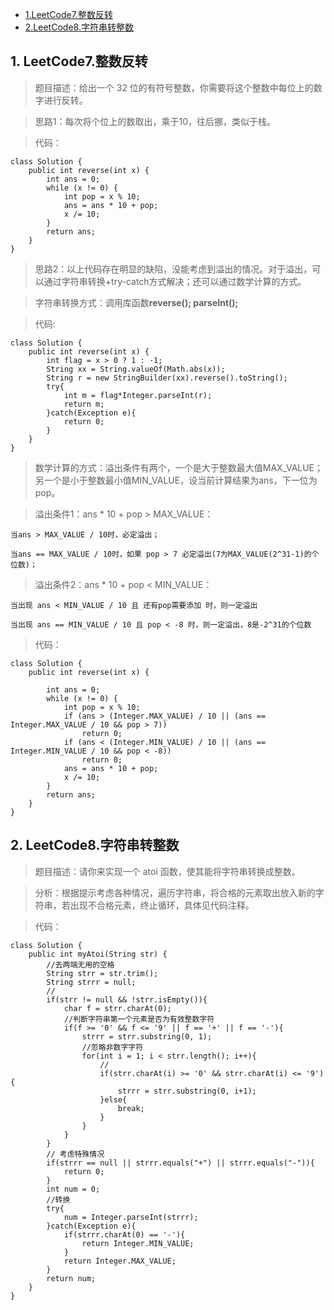 
* [1.LeetCode7.整数反转](#1)
* [2.LeetCode8.字符串转整数](#2)

<h2 id="1">1. LeetCode7.整数反转</h2>

> 题目描述：给出一个 32 位的有符号整数，你需要将这个整数中每位上的数字进行反转。

> 思路1：每次将个位上的数取出，乘于10，往后挪，类似于栈。

> 代码：

```
class Solution {
    public int reverse(int x) {
        int ans = 0;
        while (x != 0) {
            int pop = x % 10;
            ans = ans * 10 + pop;
            x /= 10;
        }
        return ans;
    }
}
```

> 思路2：以上代码存在明显的缺陷，没能考虑到溢出的情况。对于溢出，可以通过字符串转换+try-catch方式解决；还可以通过数学计算的方式。

> 字符串转换方式：调用库函数**reverse(); parseInt();**

> 代码:

```
class Solution {
    public int reverse(int x) {
        int flag = x > 0 ? 1 : -1;
        String xx = String.valueOf(Math.abs(x));
        String r = new StringBuilder(xx).reverse().toString();
        try{
            int m = flag*Integer.parseInt(r);
            return m;
        }catch(Exception e){
            return 0;
        }
    }
}
```
> 数学计算的方式：溢出条件有两个，一个是大于整数最大值MAX_VALUE；另一个是小于整数最小值MIN_VALUE，设当前计算结果为ans，下一位为pop。

> 溢出条件1：ans * 10 + pop > MAX_VALUE：

```
当ans > MAX_VALUE / 10时，必定溢出；

当ans == MAX_VALUE / 10时，如果 pop > 7 必定溢出(7为MAX_VALUE(2^31-1)的个位数)；
```

> 溢出条件2：ans * 10 + pop < MIN_VALUE：


```
当出现 ans < MIN_VALUE / 10 且 还有pop需要添加 时，则一定溢出

当出现 ans == MIN_VALUE / 10 且 pop < -8 时，则一定溢出，8是-2^31的个位数
```
> 代码：


```
class Solution {
    public int reverse(int x) {
        
        int ans = 0;
        while (x != 0) {
            int pop = x % 10;
            if (ans > (Integer.MAX_VALUE) / 10 || (ans == Integer.MAX_VALUE / 10 && pop > 7)) 
                return 0;
            if (ans < (Integer.MIN_VALUE) / 10 || (ans == Integer.MIN_VALUE / 10 && pop < -8)) 
                return 0;
            ans = ans * 10 + pop;
            x /= 10;
        }
        return ans;
    }
}
```

<h2 id="2">2. LeetCode8.字符串转整数</h2>

> 题目描述：请你来实现一个 atoi 函数，使其能将字符串转换成整数。

> 分析：根据提示考虑各种情况，遍历字符串，将合格的元素取出放入新的字符串，若出现不合格元素，终止循环，具体见代码注释。

> 代码：


```
class Solution {
    public int myAtoi(String str) {
        //去两端无用的空格
        String strr = str.trim();
        String strrr = null;
        //
        if(strr != null && !strr.isEmpty()){
            char f = strr.charAt(0);
            //判断字符串第一个元素是否为有效整数字符
            if(f >= '0' && f <= '9' || f == '+' || f == '-'){
                strrr = strr.substring(0, 1);
                //忽略非数字字符
                for(int i = 1; i < strr.length(); i++){
                    //
                    if(strr.charAt(i) >= '0' && strr.charAt(i) <= '9'){
                        strrr = strr.substring(0, i+1);
                    }else{
                        break;
                    }
                }  
            }
        }
        // 考虑特殊情况
        if(strrr == null || strrr.equals("+") || strrr.equals("-")){
            return 0;
        }
        int num = 0;
        //转换
        try{
            num = Integer.parseInt(strrr);
        }catch(Exception e){
            if(strrr.charAt(0) == '-'){
                return Integer.MIN_VALUE;
            }
            return Integer.MAX_VALUE;
        }
        return num;
    }
}
```
